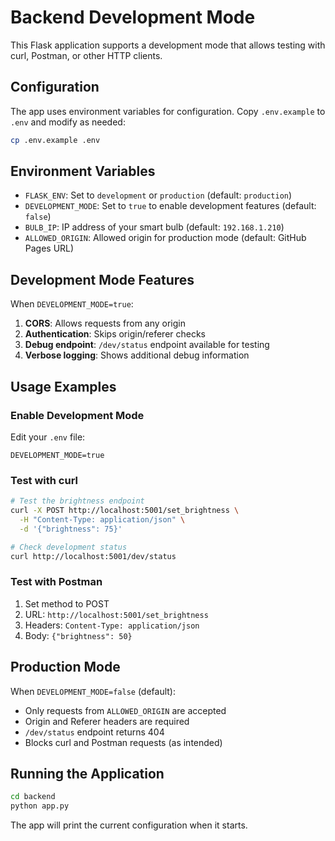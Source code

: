 # Backend Development Mode

This Flask application supports a development mode that allows testing with curl, Postman, or other HTTP clients.

## Configuration

The app uses environment variables for configuration. Copy `.env.example` to `.env` and modify as needed:

```bash
cp .env.example .env
```

## Environment Variables

- `FLASK_ENV`: Set to `development` or `production` (default: `production`)
- `DEVELOPMENT_MODE`: Set to `true` to enable development features (default: `false`)
- `BULB_IP`: IP address of your smart bulb (default: `192.168.1.210`)
- `ALLOWED_ORIGIN`: Allowed origin for production mode (default: GitHub Pages URL)

## Development Mode Features

When `DEVELOPMENT_MODE=true`:

1. **CORS**: Allows requests from any origin
2. **Authentication**: Skips origin/referer checks
3. **Debug endpoint**: `/dev/status` endpoint available for testing
4. **Verbose logging**: Shows additional debug information

## Usage Examples

### Enable Development Mode

Edit your `.env` file:
```
DEVELOPMENT_MODE=true
```

### Test with curl

```bash
# Test the brightness endpoint
curl -X POST http://localhost:5001/set_brightness \
  -H "Content-Type: application/json" \
  -d '{"brightness": 75}'

# Check development status
curl http://localhost:5001/dev/status
```

### Test with Postman

1. Set method to POST
2. URL: `http://localhost:5001/set_brightness`
3. Headers: `Content-Type: application/json`
4. Body: `{"brightness": 50}`

## Production Mode

When `DEVELOPMENT_MODE=false` (default):
- Only requests from `ALLOWED_ORIGIN` are accepted
- Origin and Referer headers are required
- `/dev/status` endpoint returns 404
- Blocks curl and Postman requests (as intended)

## Running the Application

```bash
cd backend
python app.py
```

The app will print the current configuration when it starts.
